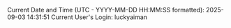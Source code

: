 Current Date and Time (UTC - YYYY-MM-DD HH:MM:SS formatted): 2025-09-03 14:31:51
Current User's Login: luckyaiman
